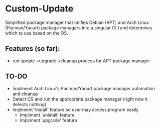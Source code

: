 # Custom-Update
Simplified package manager that unifies Debian (APT) and Arch Linux (Pacman/Yaourt) package managers into a singular CLI and determines which to use based on the OS.


## Features (so far):
- run update->upgrade->cleanup process for APT package manager

## TO-DO
- Impliment Arch Linux's Pacman/Yaourt package manager automation and cleanup
- Detect OS and run the appropriate package manager (right now it detects nothing)
- Impliment 'install' feature so user may access program easily
  - Impliment 'unistall' feature
  - Impliment 'upgrade' feature
